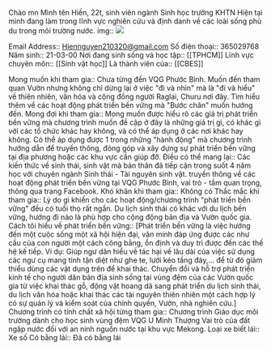 Chào mn
Mình tên Hiền, 22t, sinh viên ngành Sinh học trường KHTN
Hiện tại mình đang làm trong lĩnh vực nghiên cứu và định danh về các loài sống phù du trong môi trường nước.
img:: ![](https://padlet-uploads.storage.googleapis.com/1876234251/8d04f885ecbe6916f56e4f19df96bc36/143343102_2527273460907150_4644148015363340353_n.jpg)

Email Address:: Hiennguyen210320@gmail.com
Số điện thoại:: 365029768
Năm sinh:: 21-03-00
Nơi đang sinh sống và học tập:: [[TPHCM]]
Lĩnh vực chuyên môn:: [[Sinh vật học]]
Là thành viên của:: [[CBES]] 

Mong muốn khi tham gia:: Chưa từng đến VQG Phước Bình.
Muốn đến tham quan Vườn nhưng không chỉ dừng lại ở việc "đi và nhìn" mà là "đi và hiểu" về thiên nhiên, văn hóa và cộng đồng người Raglai, Churu nơi đây.
Tìm hiểu thêm về các hoạt động phát triển bền vững mà "Bước chân" muốn hướng đến.
Mong đợi khi tham gia:: Mong muốn được hiểu rõ các giá trị phát triển bền vững mà chương trình muốn đề cập ở đây là những giá trị gì, có khác gì với các tổ chức khác hay không, và có thể áp dụng ở các nơi khác hay không. 
Có thể áp dụng được 1 trong những "hành động" mà chương trình hướng dẫn để truyền thông, đóng góp và xây dựng sự phát triển bền vững tại địa phương hoặc các khu vực cần giúp đỡ.
Điều có thể mang lại:: Các kiến thức về sinh thái, sinh vật mà bản thân đã tiếp cận trong suốt 4 năm học với chuyên ngành Sinh thái - Tài nguyên sinh vật. 
truyền thông về các hoạt động phát triển bền vững tại VQG Phước Bình, vai trò - tầm quan trọng, thông qua trang Facebook.
Khó khăn khi tham gia:: Không có
Thắc mắc khi tham gia:: Lý do gì khiến cho các hoạt động/chương trình "phát triển bền vững" đều có tuổi thọ rất ngắn. 
Du lịch sinh thái có khác với du lịch bền vững, hướng đi nào là phù hợp cho cộng động bản địa và Vườn quốc gia.
Cách tôi hiểu về phát triển bền vững:: [Phát triển bền vững là việc hướng đến một cuộc sống một xã hội hiện đại, văn minh đáp ứng được các như cầu của con người một cách công bằng, ổn định và duy trì được đến các thế hệ kế tiếp. 
Ví dụ: Giúp ngư dân hiểu về tác hại về lâu dài của việc sử dụng các ngư cụ mang tính tận diệt như ghe te, lưới kéo tầng đáy,... để từ đó giảm thiểu dùng các vật dụng trên để khai thác. 
Chuyển đổi và hỗ trợ phát triển kinh tế cho người dân bản địa sinh sống tại vùng đệm của các Vườn quốc gia từ việc khai thác gỗ, động vật hoang dã sang phát triển du lịch sinh thái, du lịch văn hóa hoặc khai thác các tài nguyên thiên nhiên một cách hợp lý có sự quản lý và kiểm soát của chính quyền, Vườn, nhà nghiên cứu.]
Chương trình có tính chất xã hội từng tham gia::  Chương trình Giáo dục môi trường dành cho học sinh vùng đệm VQG U Minh Thượng
 Vai trò của đất ngập nước đối với an ninh nguồn nước tại khu vực Mekong.
Loại xe biết lái:: Xe số
Có bằng lái:: Đã có bằng lái

